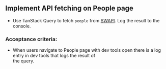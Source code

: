 ## Implement API fetching on People page

- Use TanStack Query to fetch `people` from [SWAPI](https://swapi.dev/api/people). Log the result to the console.

### Acceptance criteria:

- When users navigate to People page with dev tools open there is a log entry in dev tools that logs the result of  
  the query.
